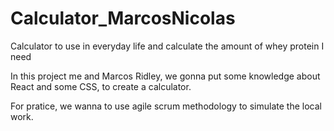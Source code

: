 # Calculator_MarcosNicolas
Calculator to use in everyday life and calculate the amount of whey protein I need  

In this project me and Marcos Ridley, we gonna put some knowledge about React and some CSS, to create a calculator.  

For pratice, we wanna to use agile scrum methodology to simulate the local work.
